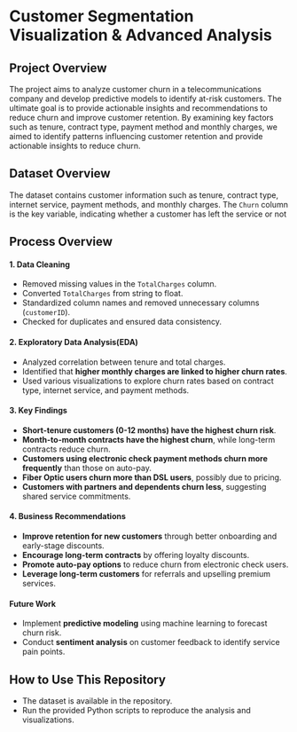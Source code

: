 # Customer Segmentation Visualization & Advanced Analysis
## Project Overview
The project aims to analyze customer churn in a telecommunications company and develop predictive models to identify at-risk customers. 
The ultimate goal is to provide actionable insights and recommendations to reduce churn and improve customer retention.
By examining key factors such as tenure, contract type, payment method and monthly charges, we aimed to identify patterns influencing customer retention and provide actionable insights to reduce churn.

## Dataset Overview
The dataset contains customer information such as tenure, contract type, internet service, payment methods, and monthly charges.
The `Churn` column is the key variable, indicating whether a customer has left the service or not

## Process Overview
#### 1. Data Cleaning
- Removed missing values in the `TotalCharges` column.
- Converted `TotalCharges` from string to float.
- Standardized column names and removed unnecessary columns (`customerID`).
- Checked for duplicates and ensured data consistency.

#### 2. Exploratory Data Analysis(EDA)
- Analyzed correlation between tenure and total charges.
- Identified that **higher monthly charges are linked to higher churn rates**.
- Used various visualizations to explore churn rates based on contract type, internet service, and payment methods.

#### 3. Key Findings
- **Short-tenure customers (0-12 months) have the highest churn risk**.
- **Month-to-month contracts have the highest churn**, while long-term contracts reduce churn.
- **Customers using electronic check payment methods churn more frequently** than those on auto-pay.
- **Fiber Optic users churn more than DSL users**, possibly due to pricing.
- **Customers with partners and dependents churn less**, suggesting shared service commitments.

#### 4. Business Recommendations
- **Improve retention for new customers** through better onboarding and early-stage discounts.
- **Encourage long-term contracts** by offering loyalty discounts.
- **Promote auto-pay options** to reduce churn from electronic check users.
- **Leverage long-term customers** for referrals and upselling premium services.

#### Future Work
- Implement **predictive modeling** using machine learning to forecast churn risk.
- Conduct **sentiment analysis** on customer feedback to identify service pain points.

## **How to Use This Repository**
- The dataset is available in the repository.
- Run the provided Python scripts to reproduce the analysis and visualizations.
